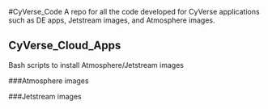 #CyVerse_Code
A repo for all the code developed for CyVerse applications such as DE apps, Jetstream images, and Atmosphere images.

## CyVerse_Cloud_Apps
Bash scripts to install Atmosphere/Jetstream images

###Atmosphere images

###Jetstream images
